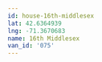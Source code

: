 ```yaml
---
id: house-16th-middlesex
lat: 42.6364939
lng: -71.3670683
name: 16th Middlesex
van_id: '075'
---
```

